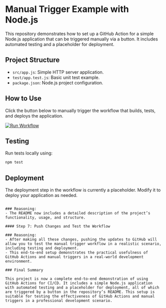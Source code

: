 # Manual Trigger Example with Node.js

This repository demonstrates how to set up a GitHub Action for a simple Node.js application that can be triggered manually via a button. It includes automated testing and a placeholder for deployment.

## Project Structure

- `src/app.js`: Simple HTTP server application.
- `test/app.test.js`: Basic unit test example.
- `package.json`: Node.js project configuration.

## How to Use

Click the button below to manually trigger the workflow that builds, tests, and deploys the application.

[![Run Workflow](https://img.shields.io/badge/Run%20Workflow-Manual%20Trigger-green)](https://github.com/YOUR_USERNAME/manual-trigger-example/actions/workflows/manual_trigger.yml)

## Testing

Run tests locally using:

```bash
npm test
```

## Deployment

The deployment step in the workflow is currently a placeholder. Modify it to deploy your application as needed.
```

### Reasoning:
- The README now includes a detailed description of the project’s functionality, usage, and structure.

#### Step 7: Push Changes and Test the Workflow

### Reasoning:
- After making all these changes, pushing the updates to GitHub will allow you to test the manual trigger workflow in a realistic scenario, including testing and deployment.
- This end-to-end setup demonstrates the practical usefulness of GitHub Actions and manual triggers in a real-world development environment.

### Final Summary

This project is now a complete end-to-end demonstration of using GitHub Actions for CI/CD. It includes a simple Node.js application with automated testing and a placeholder for deployment, all of which are triggered by a button in the repository’s README. This setup is suitable for testing the effectiveness of GitHub Actions and manual triggers in a professional development scenario.